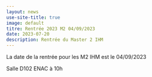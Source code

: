 ```yaml
---
layout: news
use-site-title: true
image: default
titre: Rentrée 2023 M2 04/09/2023
date: 2023-07-20
description: Rentrée du Master 2 IHM
---
```


La date de la rentrée pour les M2 IHM est le 04/09/2023

Salle D102 ENAC à 10h
